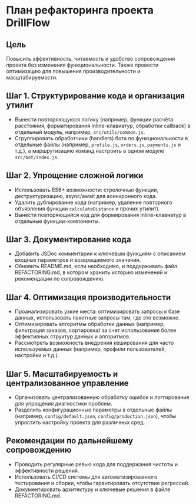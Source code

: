 # План рефакторинга проекта DrillFlow

## Цель

Повысить эффективность, читаемость и удобство сопровождения проекта без изменения функциональности. Также провести оптимизацию для повышения производительности и масштабируемости.

## Шаг 1. Структурирование кода и организация утилит
- Вынести повторяющуюся логику (например, функции расчёта расстояния, форматирования inline-клавиатур, обработки callback) в отдельный модуль, например, `src/utils/common.js`.
- Сгруппировать обработчики (handlers) бота по функциональности в отдельные файлы (например, `profile.js`, `orders.js`, `payments.js` и т.д.), а маршрутизацию команд настроить в одном модуле `src/bot/index.js`.

## Шаг 2. Упрощение сложной логики
- Использовать ES6+ возможности: стрелочные функции, деструктуризацию, async/await для асинхронного кода.
- Удалить дублирование кода (например, удаление повторного объявления функции `calculateDistance` и прочих утилит).
- Вынести повторяющийся код для формирования inline-клавиатур в отдельные функции-компоненты.

## Шаг 3. Документирование кода
- Добавить JSDoc комментарии к ключевым функциям с описанием входных параметров и возвращаемого значения.
- Обновить README.md, если необходимо, и поддерживать файл REFACTORING.md, в котором хранить историю изменений и рекомендации по сопровождению.

## Шаг 4. Оптимизация производительности
- Проанализировать узкие места: оптимизировать запросы к базе данных, использовать пакетные запросы там, где это возможно.
- Оптимизировать алгоритмы обработки данных (например, фильтрация заказов, сортировка) за счет использования более эффективных структур данных и алгоритмов.
- Рассмотреть возможность внедрения кеширования для часто используемых данных (например, профили пользователей, настройки и т.д.).

## Шаг 5. Масштабируемость и централизованное управление
- Организовать централизованную обработку ошибок и логгирование для упрощения диагностики проблем.
- Разделить конфигурационные параметры в отдельные файлы (например, `config/default.json`, `config/production.json`), чтобы упростить настройку проекта для различных сред.

## Рекомендации по дальнейшему сопровождению
- Проводить регулярные ревью кода для поддержания чистоты и эффективности решения.
- Использовать CI/CD системы для автоматизированного тестирования и сборки, чтобы гарантировать отсутствие регрессий.
- Документировать архитектуру и ключевые решения в файле REFACTORING.md. 